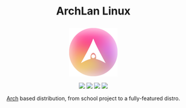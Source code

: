 # <p align="center">ArchLan Linux</p>

<p align="center">
<a href="https://archlan.github.io"><img src="https://raw.githubusercontent.com/archlan/assets/main/img/logo/128x128_logo.svg" height="128" width="128" alt="ArchLan"></a>
</p>


<p align="center">
  <img src="https://img.shields.io/badge/Latest-v22.02-a?color=2F1254&labelColor=131a1c&style=for-the-badge">
  <img src="https://img.shields.io/github/downloads/archlan/releases/total?color=2F1254&labelColor=131a1c&style=for-the-badge">
  <img src="https://img.shields.io/github/stars/archlan/iso?color=2F1254&labelColor=131a1c&style=for-the-badge">
  <img src="https://img.shields.io/github/issues/archlan/issue-tracker?color=2F1254&labelColor=131a1c&style=for-the-badge">
</p>

<p align="center">
<a href="https://www.archlinux.org">Arch</a> based distribution, from school project to a fully-featured distro.
</p>
